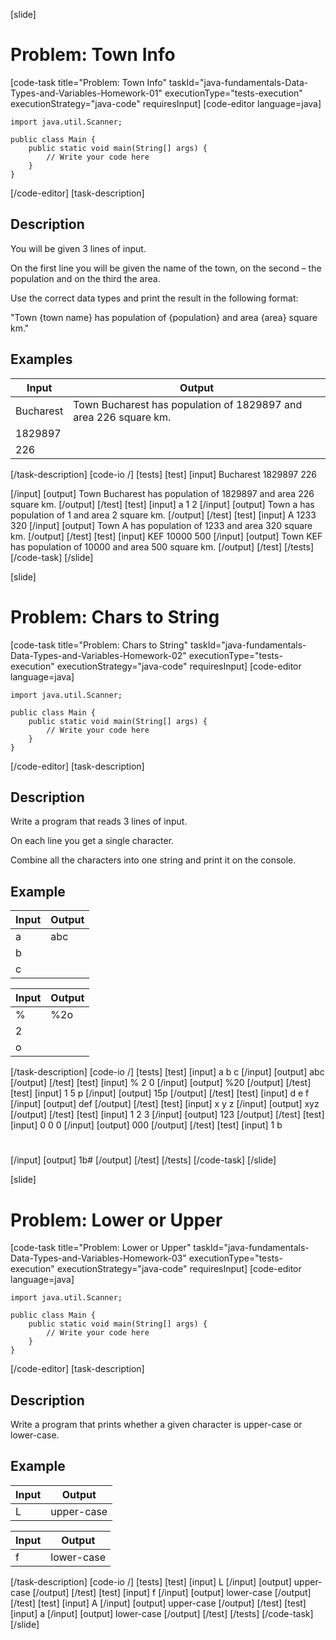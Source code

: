 [slide]
# Problem: Town Info
[code-task title="Problem: Town Info" taskId="java-fundamentals-Data-Types-and-Variables-Homework-01" executionType="tests-execution" executionStrategy="java-code" requiresInput]
[code-editor language=java]
```
import java.util.Scanner;

public class Main {
    public static void main(String[] args) {
        // Write your code here
    }
}
```
[/code-editor]
[task-description]
## Description
You will be given 3 lines of input.

On the first line you will be given the name of the town, on the second – the population and on the third the area.

Use the correct data types and print the result in the following format:

\"Town \{town name\} has population of \{population\} and area \{area\} square km.\"

## Examples
| **Input** | **Output** |
| --- | --- |
| Bucharest | Town Bucharest has population of 1829897 and area 226 square km. |
| 1829897 | |
| 226 | |


[/task-description]
[code-io /]
[tests]
[test]
[input]
Bucharest
1829897
226

[/input]
[output]
Town Bucharest has population of 1829897 and area 226 square km.
[/output]
[/test]
[test]
[input]
a
1
2
[/input]
[output]
Town a has population of 1 and area 2 square km.
[/output]
[/test]
[test]
[input]
A
1233
320
[/input]
[output]
Town A has population of 1233 and area 320 square km.
[/output]
[/test]
[test]
[input]
KEF
10000
500
[/input]
[output]
Town KEF has population of 10000 and area 500 square km.
[/output]
[/test]
[/tests]
[/code-task]
[/slide]

[slide]
# Problem: Chars to String
[code-task title="Problem: Chars to String" taskId="java-fundamentals-Data-Types-and-Variables-Homework-02" executionType="tests-execution" executionStrategy="java-code" requiresInput]
[code-editor language=java]
```
import java.util.Scanner;

public class Main {
    public static void main(String[] args) {
        // Write your code here
    }
}
```
[/code-editor]
[task-description]
## Description
Write a program that reads 3 lines of input.

On each line you get a single character.

Combine all the characters into one string and print it on the console.

## Example
| **Input** | **Output** |
| --- | --- |
| a | abc |
| b | |
| c | |


| **Input** | **Output** |
| --- | --- |
| % | %2o |
| 2 | |
| o | |




[/task-description]
[code-io /]
[tests]
[test]
[input]
a
b
c
[/input]
[output]
abc
[/output]
[/test]
[test]
[input]
%
2
0
[/input]
[output]
%20
[/output]
[/test]
[test]
[input]
1
5
p
[/input]
[output]
15p
[/output]
[/test]
[test]
[input]
d
e
f
[/input]
[output]
def
[/output]
[/test]
[test]
[input]
x
y
z
[/input]
[output]
xyz
[/output]
[/test]
[test]
[input]
1
2
3
[/input]
[output]
123
[/output]
[/test]
[test]
[input]
0
0
0
[/input]
[output]
000
[/output]
[/test]
[test]
[input]
1
b
#
[/input]
[output]
1b#
[/output]
[/test]
[/tests]
[/code-task]
[/slide]


[slide]
# Problem: Lower or Upper
[code-task title="Problem: Lower or Upper" taskId="java-fundamentals-Data-Types-and-Variables-Homework-03" executionType="tests-execution" executionStrategy="java-code" requiresInput]
[code-editor language=java]
```
import java.util.Scanner;

public class Main {
    public static void main(String[] args) {
        // Write your code here
    }
}
```
[/code-editor]
[task-description]
## Description
Write a program that prints whether a given character is upper-case or lower-case.

## Example
| **Input** | **Output** |
| --- | --- |
| L | upper-case |


| **Input** | **Output** |
| --- | --- |
| f | lower-case |



[/task-description]
[code-io /]
[tests]
[test]
[input]
L
[/input]
[output]
upper-case
[/output]
[/test]
[test]
[input]
f
[/input]
[output]
lower-case
[/output]
[/test]
[test]
[input]
A
[/input]
[output]
upper-case
[/output]
[/test]
[test]
[input]
a
[/input]
[output]
lower-case
[/output]
[/test]
[/tests]
[/code-task]
[/slide]

